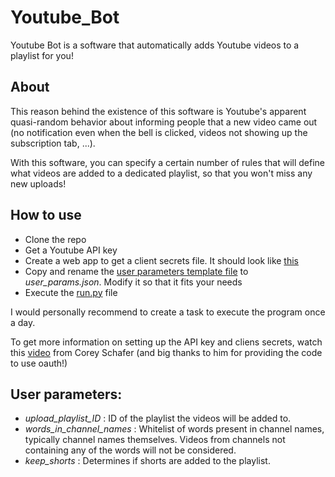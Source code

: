 # Youtube_Bot
Youtube Bot is a software that automatically adds Youtube videos to a playlist for you!
## About
This reason behind the existence of this software is Youtube's apparent quasi-random behavior about informing people that a new video came out (no notification even when the bell is clicked, videos not showing up the subscription tab, ...). 

With this software, you can specify a certain number of rules that will define what videos are added to a dedicated playlist, so that you won't miss any new uploads!

## How to use
* Clone the repo
* Get a Youtube API key
* Create a web app to get a client secrets file. It should look like [this](client_secrets_template.json)
* Copy and rename the [user parameters template file](user_params_template.json) to *user_params.json*. Modify it so that it fits your needs
* Execute the [run.py](run.py) file

I would personally recommend to create a task to execute the program once a day.

To get more information on setting up the API key and cliens secrets, watch this [video](https://www.youtube.com/watch?v=vQQEaSnQ_bs) from Corey Schafer (and big thanks to him for providing the code to use oauth!)

## User parameters:
* *upload_playlist_ID* : ID of the playlist the videos will be added to.
* *words_in_channel_names* : Whitelist of words present in channel names, typically channel names themselves. Videos from channels not containing any of the words will not be considered.
* *keep_shorts* : Determines if shorts are added to the playlist.
